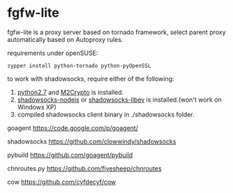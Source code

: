 fgfw-lite
============

fgfw-lite is a proxy server based on tornado framework, select parent proxy automatically based on Autoproxy rules.

requirements under openSUSE:

    zypper install python-tornado python-pyOpenSSL

to work with shadowsocks, require either of the following:

1. [python2.7](http://www.python.org/getit/) and [M2Crypto](http://chandlerproject.org/Projects/MeTooCrypto#Downloads) is installed.
2. [shadowsocks-nodejs](https://github.com/clowwindy/shadowsocks-nodejs) or [shadowsocks-libev](https://github.com/madeye/shadowsocks-libev) is installed.(won't work on Windows XP)
3. compiled shadowsocks client binary in ./shadowsocks folder.

goagent https://code.google.com/p/goagent/

shadowsocks https://github.com/clowwindy/shadowsocks

pybuild https://github.com/goagent/pybuild

chnroutes.py https://github.com/fivesheep/chnroutes

cow https://github.com/cyfdecyf/cow
